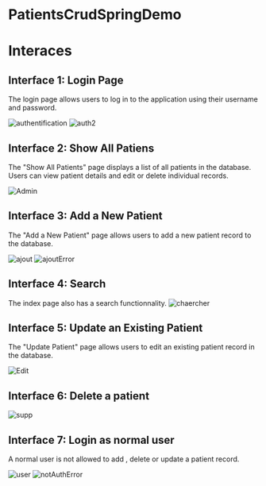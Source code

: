 # PatientsCrudSpringDemo
# Interaces
## Interface 1: Login Page
The login page allows users to log in to the application using their username and password.

![authentification](https://user-images.githubusercontent.com/103280152/234799939-a24a177b-de98-4110-a0ce-59308be81ed0.png)
![auth2](https://user-images.githubusercontent.com/103280152/234802448-cb517f83-8903-4914-9602-d73afd7ff66c.png)

## Interface 2: Show All Patiens
The "Show All Patients" page displays a list of all patients in the database. Users can view patient details and edit or delete individual records.

![Admin](https://user-images.githubusercontent.com/103280152/234802364-f3909218-828e-4352-aa7f-dbc42525d6d8.png)

## Interface 3: Add a New Patient
The "Add a New Patient" page allows users to add a new patient record to the database.

![ajout](https://user-images.githubusercontent.com/103280152/234802403-898b5ce7-d8d3-463a-b8e1-c5f7e8fc45d5.png)
![ajoutError](https://user-images.githubusercontent.com/103280152/234802536-51758a07-acf4-44a7-b375-72222ef0ec2b.png)

## Interface 4: Search
The index page also has a search functionnality.
![chaercher](https://user-images.githubusercontent.com/103280152/234802571-96a38a1a-c420-4f03-8034-59655b51802f.png)

## Interface 5: Update an Existing Patient
The "Update Patient" page allows users to edit an existing patient record in the database.

![Edit](https://user-images.githubusercontent.com/103280152/234802593-bd122432-318c-408f-b35c-75a5fc135e51.png)

## Interface 6: Delete a patient

![supp](https://user-images.githubusercontent.com/103280152/234802621-e14f4b21-be43-4a18-b672-348354fc2c72.png)

## Interface 7: Login as normal user
A normal user is not allowed to add , delete or update a patient record.

![user](https://user-images.githubusercontent.com/103280152/234803101-58d50eaf-399c-415f-b71d-5028de03a980.png)
![notAuthError](https://user-images.githubusercontent.com/103280152/234803844-9b293699-fb88-4cc8-a42b-b3f1c8f845ea.png)




